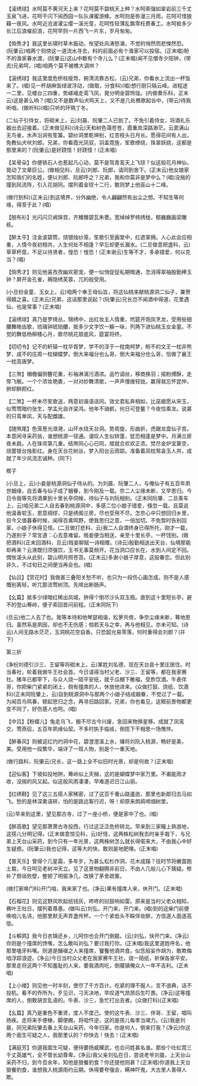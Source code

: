 <!-- { "loadSidebar": true } -->
【滚绣球】水呵莫不黄河天上来？花呵莫不碧桃天上种？水呵索强如翠岩前三千丈玉泉飞进，花呵干闪下闹西园一队队课蜜游蜂。水呵则是弥漫三月雨，花呵可惜狼藉一夜风。水呵近沧波濯尘缨一溪光莹，花呵性轻薄乱飘零枉费春工。水呵抵多少长江后浪催前浪，花呵早则一片西飞一片东，岁月匆匆。

【倘秀才】我这里长啸时草木振动，怅望处风涛怒涌，不觉的悄然而悲悚然恐。(阮肇云)咱两个则傍这一道流水寻去，料的前面必有个渔家可以投宿。(正末唱)盼不的渔家春水渡，(阮肇云)这山中敢有个寺儿么？(正末唱)闻不见僧寺夕阳钟，(带去)兄弟呵，(唱)咱两个莫不被樵大调哄？

【滚绣球】我这里度危桥柱瘦筇，俯清流靠古松，(云)兄弟，你看水上流出一杯饭来了。(唱)见一杯胡麻饭绿波浮动，(做取，分食科)(唱)想行厨只隔云峰。进程途一二里，见楼台三四重，势嵯峨走鸾飞凤，晃分明金碧玲珑。(内做奏乐科，正末云)这是甚么响？(唱)又不是数声仙犬鸣天上，又不是几处樵歌起谷中，(带云)待我听咱，(做听科)(唱)只听的环珮丁冬。

(二仙子引侍女，将砌末上，云)刘晨、阮肇二人已到了。不免引着侍女，将酒礼乐器出去迎接着。(正末做见科)(诗云)天和树色蔼苍苍，霞重岚深路渺茫。云窦满山无鸟雀，水声沿涧有笙簧。碧纱洞里乾坤别，红杏枝头日月长。愿得花间有人出，免教仙犬吠刘郎。兄弟，你看霞光凤驭，羽盖霓旌，笙歌缭绕，珠翠妖娆，这都是那里来的？(阮肇云)是好跷怪！好跷怪！(正末唱)

【呆骨朵】你便铁石人也惹起凡心动，莫不是驾青鸾天上飞琼？似这般花月神仙，晃动了文章巨公。(做相见科，旦云)刘郎、阮郎，请同到舍下。(正末云)他女娘家怎知我们的名姓，便以刘郎、阮郎呼之？兄弟，我和你莫非是梦中么？(唱)没揣的撞到风流阵，引入花胡同。摆列着金钗十二行，敢则梦上他巫山十二峰。

(做行到科)(正末云)到这境界，分外幽绝，令人翩翩然有出尘之想。不知生等何缘，得至于此？(唱)

【脱布衫】光闪闪贝阙珠宫，齐臻臻碧瓦朱甍。宽绰绰罗帏绣栊，郁巍巍画梁雕栋。

【醉太平】注金波碧筒，烧银烛纱笼，笙歌引至画堂中，红遮翠拥。人心此会应相重，人情今夜初相共，人生何处不相逢？早忘却更长漏水。(二旦做意把盏科，云)草草杯盘，不足以待贤者，惶恐！惶恐！(正末谢云)生等不才，多承错爱，何以克当？(唱)

【倘秀才】则见他喜孜孜幽欢密宠，便一似悄促促私期暗通，怎消得翠袖殷勤捧玉钟？屏开金孔雀，褥隐绣芙蓉，兀的般受用。

(小旦扮金童、玉女上，云)咱两个奉王母仙旨，将这仙桃来献桃源洞二仙子，兼贺得婿之喜。(正末云)兄弟，这话那里说起？(阮肇云)兄长岂不闻酒中得道，花里遇仙，也是常事？(正末唱)

【滚绣球】真乃是罗绮丛，锦绣中，出红妆主人情重，玳筵开炮凤烹龙，受用些细腰舞皓齿歌，琉璃钟琥珀醲，抵多少文字饮一觞一咏，列两下进仙桃玉女金童。不觉的舞低杨柳楼心月，歌尽桃花扇底风，筵宴将终。

【叨叨令】记不的轩辕一枕华胥梦，学不的淳于一枕南柯梦，盼不的文王一枕非熊梦，成不的庄周一枕蝴蝶梦。倒大来福分也么哥，倒大来福分也么哥，恰做了襄王一枕高唐梦。

【三煞】帽檐偏侧簪花重，衫袖淋漓污酒浓。品竹调丝，移商换羽；掿粉搏酥，走斝飞觥。一个个浓妆艳裹，一对对妙舞清歌，一声声慢拨轻拢。赢得我忘怀昆仲，拚却醉颜红。

【二煞】一杯未尽笙歌送，两意初谐语话同。效文君私奔相如，比巫娥愿从宋玉，似莺莺暗约张生，学孟光自许梁鸿。他年不骑鹤，何日可登鳌？今夜恰乘龙。说甚的只鸾单凤，天与配雌雄。

【随煞尾】色笼葱光潋滟，山环水绕天台洞。势周旋，形曲折，虎踞龙盘仙子宫。本意闲寻采药翁，谁想桃源一径通。谩叹人生似转蓬，犹恐相逢是梦中。月满兰房夜未扃，人在珠帘第几重。结煞同心心已同，绾就合欢欢正浓。焚尽金炉宝篆空，烧罢银台烛影红。身在天台花树丛，梦入阳台云雨踪。准备着凤枕鸳衾玉人共，成就了年少风流志诚种。(同下)

楔子

(小旦上，云)小妾是桃源洞仙子侍从的。为刘晨、阮肇二人，与俺仙子有五百年夙世姻缘，自去春与仙子成了姻眷，到今刚及一载。奈二人尘缘未断，又早思归。今日令我等先将酒果到十里长亭伺候，待仙子与刘阮相别。(正末同阮肇、二旦乘车上，云)咱兄弟二人自去春到桃源洞中，多感二位小娘子错爱，倏忽一载。且莫说他温香软玉，恩意绸缪，只是绣阁兰房，尽也受用不尽。怎奈心中只想回归乡里，目今又值暮春时候，闻得百禽鸣野，使我思归之意，一倍加切。不免暂时告别回家，小娘子休得见怪。(二旦做打悲科，云)我二人自谓终身已得所托，刚才一载，乃遂别乎？常言道：心去意难留。贱妾便当相送，亲至十里长亭，一杯饯别。(做把酒科)(正末回酒科，旦云)贱妾聊赋一诗相赠。(诗云)殷勤相送出天台，仙境那能却再来？云液既归须强饮，玉书无事莫频开。花当洞口应长在，水到人间定不回。惆怅溪头从此别，碧山明月照苍苔。(正末云)多谢小娘子厚意，这般眷恋。但此别非久，不过旬日之间便当再会也。(唱)

【仙吕】【赏花时】我做甚三叠阳关愁不听，也只为一段伤心画怎成。则不是人感慨别离轻，听兀那流莺树顶。先啼出断肠声。

【幺篇】抵多少绿暗红稀出凤城，拚得个倒尽沙头双玉瓶。直到这十里短长亭，避不的登山蓦岭，便子索回首问前程。(正末同阮下)

(旦云)他二人去了也。我等本待和他琴瑟相谐，松萝共倚，争奈尘缘未断，蓦地思归。虽然系是夙因，却也不无伤感；倘若天与之幸，再与他相见，亦未可知。(诗云)人间无路水茫茫，玉洞桃花空自香。只恐韶光易零落，何时重得会刘郎？(并下)

第三折

(净扮刘德引沙三、王留等将砌末上，云)某姓刘名德，现在天台县十里庄居住。时当春社，轮着我做牛王社会首。今日请得当村父老、沙三、王留等，都在我家赛社。猪羊已都宰下，与众人烧一陌平安纸，就于瓜棚下散福，受胙饮酒。牛表伴哥，你把柴门紧紧的闭上，倘有撞席的人，休放他进来。(众做打鼓、烧纸、饮酒科)(正末同阮肇上，云)自到桃源洞中与那两个小娘子结成姻眷，不觉过了一载。为闻百鸟鸣春，顿起思归之念，再寻旧路回家。兄弟，你也看见，这眼前景物都更变不同了，好伤感人也呵。(唱)

【中吕】【粉蝶儿】兔走乌飞，搬不尽古今兴废，急回来物换星移。成就了凤鸾交，莺燕侣，五百年夙缘仙契。不多时执手临岐，倒揽下干相思一场憔悴。

【醉春风】则被这红灼灼洞中花，碧澄澄溪上水，赚将刘阮入桃源，畅好是美，美。受用他一段繁华，端详了一班人物，别是个一重天地。

(做行路科，阮肇云)兄长，这一路上全不似旧时光景，却是何故？(正末唱)

【迎仙客】下坡如投地阱，蓦岭似上天梯，这的是蝴蝶梦中家万里。不甫能雨才收，没揣的风又起。似这般风雨凄凄，早难道迟日江山丽。

【红绣鞋】见了这三五搭人家稀密，过了这百千重山路逶迤，那里也新郎归去马如飞。愁的是林深禽语碎，怕的是路远客行迟，呀！却原来鹧鸪啼烟树里。

(云)早来到这里，望见那古寺，过了一座小桥，便是家中了也。(唱)

【醉高歌】望见那萧萧古寺投西，行过这泛泛危桥转北。早来到三家疃上熟游地，这搭儿分明记得。(正末做意惊见科，云)好怪，这两株松树我去时亲手栽下，与兄弟上天台山采药，到今只有一年光景，这两株树怎么就长得偌来大，不由我心中好生疑惑。(阮肇云)我也记得，这等大的快，敢则是地肥哩。(正末唱)

【普天乐】曾得个几星霜，多年岁，为甚么松杉作洞，花木成蹊？往时节将嫩苗跑土栽，今日呵见老树冲天立。见了这景物翻腾非前日，不由人几般儿心下猜疑。修补了颓垣败壁，整顿了明窗净几，改换了茅舍疏篱。

(做打家唤门科)开门咱，我来家了也。(净云)果有撞席人来，休开门。(正末唱)

【石榴花】则见这野风吹起纸钱灰，咚咚的挝鼓响如雷。原来是当村父老众相知，赛叶王社日，摆列着尊愚。(做叫云)刘弘，开门来，开门来。(唱)到的这柴门前便唤咱儿名讳，他那里默无声弄盏传杯。一个个紧低头不睬佯妆醉，方信道人面逐高低。

【斗鹌鹑】我今日衣锦还乡，儿呵你也合开门倒屣。(云)刘弘，快开门来。(净云)你则是个撞席的馋嘴，怎么敢叫刘弘？要讨我打你。(正末唱)我这里道姓呼名，他那里嗑牙料嘴。则道是餔啜之人来撞席，饕餮他酒共食。似恁般妄作胡为，敢欺侮咱浮踪浪迹。(净云)今日当村众父老在我家赛牛王社，烧一陌纸，祈保各家平安。那里走将这两个不知羞耻的人来，要我酒肉吃，倒魇镇俺众人一年不吉利。(正末唱)

【上小楼】则见他一时半刻，使尽了千方百计。吃紧的理不服人，言不谙典，话不投机。看不的乔所为，歹见识，刁天决地，早叹道气昂昂后生叮畏。(净云)这等撞席的人，倒敢胡言乱语的。牛表、沙三，急忙打出去者。(众做打科)(正末唱)

【幺篇】真乃是重色不重贤，度人不度己。使的这牛表、沙三、伴哥、王留，唱叫扬疾。走将来手便棰，脚便踢，将咱忤逆，这的是孩儿每孝当竭力。(云)我是刘晨，同兄弟阮肇去春上天台山采药，今年归家。你是何人，倒来打我？(净云)你这两个面生可疑之人，我那里认的？你快去！快去！(正末唱)

【满庭芳】你道我面生可疑，便待要扬威耀武，也合问姓甚名谁。那些个吐虹霓三千丈英雄气，全不管长幼尊卑。(净云)我父亲刘弘在日，尝说老爷刘晨，上天台山采药不归，到今百余年，知他是狼餐豹食？你还提他则甚？(正末唱)你道我上天台狼餐豹食，谁想我入桃源雨约云期。休得要夸强会，瞒神吓鬼，大古里人善得人欺。

